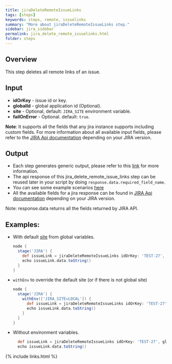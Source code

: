 ```yaml
---
title: jiraDeleteRemoteIssueLinks
tags: [steps]
keywords: steps, remote, issuelinks
summary: "More about jiraDeleteRemoteIssueLinks step."
sidebar: jira_sidebar
permalink: jira_delete_remote_issuelinks.html
folder: steps
---
```


## Overview

This step deletes all remote links of an issue.

## Input

* **idOrKey** - issue id or key.
* **globalId** - global application id (Optional).
* **site** - Optional, default: `JIRA_SITE` environment variable.
* **failOnError** - Optional. default: `true`.

**Note**: It supports all the fields that any jira instance supports including custom fields. For more information about all available input fields, please refer to the [JIRA Api documentation](https://docs.atlassian.com/jira/REST/) depending on your JIRA version.

## Output

* Each step generates generic output, please refer to this [link](config.html#common-response--error-handling) for more information.
* The api response of this jira_delete_remote_issue_links step can be reused later in your script by doing `response.data.required_field_name`.
* You can see some example scenarios [here](https://jenkinsci.github.io/jira-steps-plugin/common_usages.html)
* All the available fields for a jira response can be found in [JIRA Api documentation](https://docs.atlassian.com/jira/REST/) depending on your JIRA version.

Note: response.data returns all the fields returned by JIRA API.

## Examples:

* With default [site](config#environment-variables) from global variables.

  ```groovy
  node {
    stage('JIRA') {
      def issueLink = jiraDeleteRemoteIssueLinks idOrKey: 'TEST-27', globalId: '10000'
      echo issueLink.data.toString()
    }
  }
  ```
* `withEnv` to override the default site (or if there is not global site)

  ```groovy
  node {
    stage('JIRA') {
      withEnv(['JIRA_SITE=LOCAL']) {
        def issueLink = jiraDeleteRemoteIssueLinks idOrKey: 'TEST-27', globalId: '10000'
        echo issueLink.data.toString()
      }
    }
  }
  ```
* Without environment variables.

  ```groovy
    def issueLink = jiraDeleteRemoteIssueLinks idOrKey: 'TEST-27', globalId: '10000', site: 'LOCAL', failOnError: false
    echo issueLink.data.toString()
  ```

{% include links.html %}
